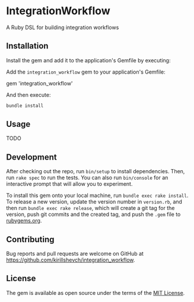 # IntegrationWorkflow

A Ruby DSL for building integration workflows

## Installation

Install the gem and add it to the application's Gemfile by executing:

Add the `integration_workflow` gem to your application's Gemfile:

gem 'integration_workflow'

And then execute:

```sh
bundle install
```

## Usage

TODO

## Development

After checking out the repo, run `bin/setup` to install dependencies. Then, run `rake spec` to run the tests. You can also run `bin/console` for an interactive prompt that will allow you to experiment.

To install this gem onto your local machine, run `bundle exec rake install`. To release a new version, update the version number in `version.rb`, and then run `bundle exec rake release`, which will create a git tag for the version, push git commits and the created tag, and push the `.gem` file to [rubygems.org](https://rubygems.org).

## Contributing

Bug reports and pull requests are welcome on GitHub at https://github.com/kirillshevch/integration_workflow.

## License

The gem is available as open source under the terms of the [MIT License](https://opensource.org/licenses/MIT).
